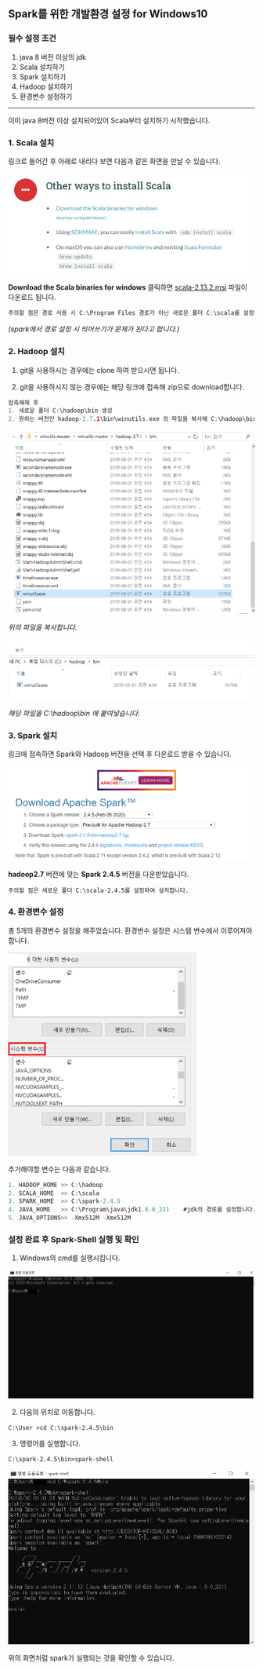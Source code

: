 ## Spark를 위한 개발환경 설정 for Windows10

### 필수 설정 조건

1. java 8 버전 이상의 jdk
2. Scala 설치하기
3. Spark 설치하기
4. Hadoop 설치하기
5. 환경변수 설정하기

------

이미 java 8버전 이상 설치되어있어 Scala부터 설치하기 시작했습니다. 





### 1. Scala 설치



[설치 링크]: https://www.scala-lang.org/download/

링크로 들어간 후 아래로 내리다 보면 다음과 같은 화면을 만날 수 있습니다. 

<img src="./img/spark_1.png" style="zoom:100%;" />

**Download the Scala binaries for windows** 클릭하면 <u>scala-2.13.2.msi</u> 파일이 다운로드 됩니다.

```c++
주의할 점은 경로 사용 시 C:\Program Files 경로가 아닌 새로운 폴더 C:\scala를 설정하여 설치합니다.
```

*(spark에서 경로 설정 시 띄어쓰기가 문제가 된다고 합니다.)*





### 2. Hadoop 설치



[설치 링크]: https://github.com/steveloughran/winutils

1) git을 사용하시는 경우에는 clone 하여 받으시면 됩니다. 

2) git을 사용하시지 않는 경우에는 해당 링크에 접속해 zip으로 download합니다. 

```c++
압축해제 후 
1. 새로운 폴더 C:\hadoop\bin 생성
2. 원하는 버전인 hadoop-2.7.1\bin\winutils.exe 의 파일을 복사해 C:\hadoop\bin에 붙여넣습니다.   
```

<img src="./img/spark_2.png" alt="spark_2" style="zoom:60%;" />   

*위의 파일을 복사합니다.*

<img src="./img/spark_3.png" alt="spark_3" style="zoom:70%;" /> 

*해당 파일을 C:\hadoop\bin 에 붙여넣습니다.*





### 3. Spark 설치



[설치 링크]: http://spark.apache.org/downloads.html

링크에 접속하면 Spark와 Hadoop 버전을 선택 후 다운로드 받을 수 있습니다. 

![image-20200430041449055](./img/spark_4.png)

**hadoop2.7** 버전에 맞는 **Spark 2.4.5** 버전을 다운받았습니다.  

```
주의할 점은 새로운 폴더 C:\scala-2.4.5를 설정하여 설치합니다.
```





### 4. 환경변수 설정



총 5개의 환경변수 설정을 해주었습니다. 환경번수 설정은 시스템 변수에서 이루어져야 합니다.

<img src="./img/spark_5.png" alt="spark_5" style="zoom:70%;" />

추가해야할 변수는 다음과 같습니다.

```javascript
1. HADOOP_HOME >> C:\hadoop
2. SCALA_HOME  >> C:\scala
3. SPARK_HOME  >> C:\spark-2.4.5
4. JAVA_HOME   >> C:\Program\java\jdk1.8.0_221    #jdk의 경로를 설정합니다.
5. JAVA_OPTIONS>> -Xmx512M -Xmx512M
```



### 설정 완료 후 Spark-Shell 실행 및 확인



1) Windows의 cmd를 실행시킵니다.

<img src="./img/spark_6.png" alt="spark_6" style="zoom:50%;" /> 



2) 다음의 위치로 이동합니다. 

```shell
C:\User >cd C:\spark-2.4.5\bin
```



3) 명령어를 실행합니다.

```shell
C:\spark-2.4.5\bin>spark-shell
```

<img src="./img/spark_7.png" alt="spark_7" style="zoom:67%;" /> 

위의 화면처럼 spark가 실행되는 것을 확인할 수 있습니다. 